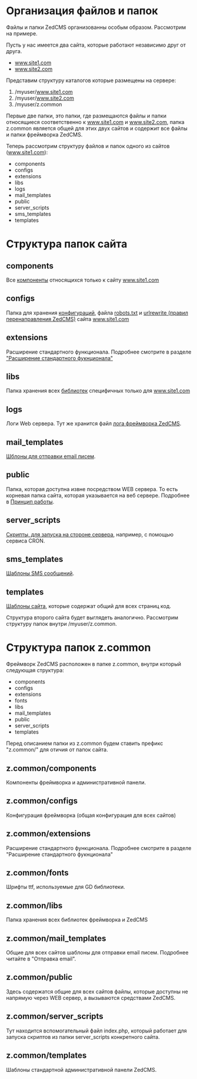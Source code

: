 # Организация файлов и папок #

Файлы и папки ZedCMS организованны особым образом. Рассмотрим на примере.

Пусть у нас имеется два сайта, которые работают независимо друг от друга.
  * www.site1.com
  * www.site2.com

Представим структуру каталогов которые размещены на сервере:
  1. /myuser/www.site1.com
  1. /myuser/www.site2.com
  1. /myuser/z.common

Первые две папки, это папки, где размещаются файлы и папки относящиеся соответственно к www.site1.com и www.site2.com, папка z.common является общей для этих двух сайтов и содержит все файлы и папки фреймворка ZedCMS.

Теперь рассмотрим структуру файлов и папок одного из сайтов (www.site1.com):
  * components
  * configs
  * extensions
  * libs
  * logs
  * mail\_templates
  * public
  * server\_scripts
  * sms\_templates
  * templates


# Структура папок сайта #

## components ##
Все [компоненты](Components.md) относящихся только к сайту www.site1.com

## configs ##
Папка для хранения [конфигураций](SiteConfiguration.md), файла [robots.txt](RobotsTxt.md) и [urlrewrite (правил перенаправления ZedCMS)](UrlRewrite.md) сайта www.site1.com

## extensions ##
Расширение стандартного функционала. Подробнее смотрите в разделе ["Расширение стандартного фукнционала"](Extensions.md)

## libs ##
Папка хранения всех [библиотек](Libraries.md) специфичных только для www.site1.com

## logs ##
Логи Web сервера. Тут же хранится файл [лога фреймворка ZedCMS](Logs.md).

## mail\_templates ##
[Шблоны для отправки email писем](MailTemplates.md).

## public ##
Папка, которая доступна извне посредством WEB сервера. То есть корневая папка сайта, которая указывается на веб сервере. Подробнее в [Принцип работы](PrinciplesOfWork.md).

## server\_scripts ##
[Скрипты, для запуска на стороне сервера](ServerScripts.md), например, с помощью сервиса CRON.

## sms\_templates ##
[Шаблоны SMS сообщений](SMSTemplates.md).

## templates ##
[Шаблоны сайта](MainTemplates.md), которые содержат общий для всех страниц код.


Структура второго сайта будет выглядеть аналогично. Рассмотрим структуру папок внутри /myuser/z.common.



# Структура папок z.common #
Фреймворк ZedCMS расположен в папке z.common, внутри который следующая структура:
  * components
  * configs
  * extensions
  * fonts
  * libs
  * mail\_templates
  * public
  * server\_scripts
  * templates

Перед описанием папки из z.common будем ставить префикс "z.common/" для отичия от папок сайта.

## z.common/components ##
Компоненты фреймворка и административной панели.

## z.common/configs ##
Конфигурация фреймворка (общая конфигурация для всех сайтов)

## z.common/extensions ##
Расширение стандартного функционала. Подробнее смотрите в разделе "Расширение стандартного фукнционала"

## z.common/fonts ##
Шрифты ttf, используемые для GD библиотеки.

## z.common/libs ##
Папка хранения всех библиотек фреймворка и ZedCMS

## z.common/mail\_templates ##
Общие для всех сайтов шаблоны для отправки email писем. Подробнее читайте в "Отправка email".

## z.common/public ##
Здесь содержатся общие для всех сайтов файлы, которые доступны не напрямую через WEB сервер, а вызываются средствами ZedCMS.

## z.common/server\_scripts ##
Тут находится вспомогательный файл index.php, который работает для запуска скриптов из папки server\_scripts конкретного сайта.

## z.common/templates ##
Шаблоны стандартной административной панели ZedCMS.